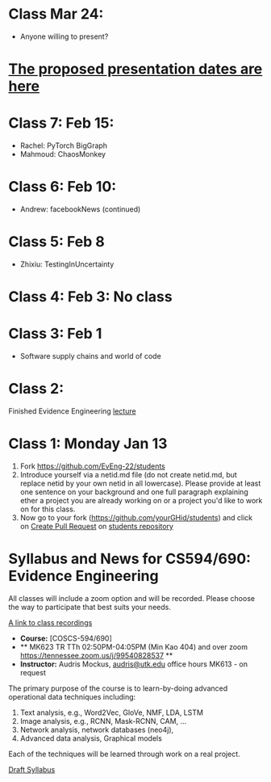 # Class Mar 24: 
  - Anyone willing to present?

# [The proposed presentation dates are here](https://github.com/EvEng-22/papers/blob/master/README.md)

# Class 7: Feb 15: 
  - Rachel: PyTorch BigGraph
  - Mahmoud: ChaosMonkey

# Class 6: Feb 10: 
  - Andrew: facebookNews (continued)

# Class 5: Feb 8
  - Zhixiu: TestingInUncertainty
  
# Class 4: Feb 3: No class

# Class 3: Feb 1
  - Software supply chains and world of code
   
# Class 2: 
  Finished Evidence Engineering [lecture](https://github.com/EvEng-22/papers/blob/master/course1.pdf)


# Class 1: Monday Jan 13

1. Fork  https://github.com/EvEng-22/students
1. Introduce yourself via a netid.md file (do not create netid.md, but replace netid by     your own netid in all lowercase). Please provide at least one sentence on your background and one full paragraph explaining ether a project you are already working on or a project you'd like to work on for this class. 
1. Now go to your fork (https://github.com/yourGHid/students) and click on [Create Pull Request](https://help.github.com/articles/using-pull-requests/) on [students repository](https://github.com/EvEng-22/students)
       

# Syllabus and News for CS594/690: Evidence Engineering

All classes will include a zoom option and will be recorded. Please choose the way to participate that best suits your needs. 

[A link to class recordings](https://drive.google.com/drive/folders/1AJQezfoaLiUqFShvs6XMrNBSrGABHWeI?usp=sharing)

* **Course:** [COSCS-594/690]
* ** MK623  TR TTh 02:50PM-04:05PM  (Min Kao 404) and over zoom https://tennessee.zoom.us/j/99540828537 **
* **Instructor:** Audris Mockus, [audris@utk.edu](mailto:audris@utk.edu) office hours MK613 - on request


The primary purpose of the course is to learn-by-doing advanced operational data techniques including:
1. Text analysis, e.g., Word2Vec, GloVe, NMF, LDA, LSTM
2. Image analysis, e.g., RCNN, Mask-RCNN, CAM, ...
3. Network analysis, network databases (neo4j), 
4. Advanced data analysis, Graphical models

Each of the techniques will be learned through work on a real project. 

[Draft Syllabus](https://github.com/EvEng-22/news/blob/master/ee.pdf)
